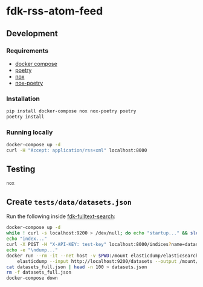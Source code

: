 # fdk-rss-atom-feed

## Development

### Requirements

- [docker compose](https://docs.docker.com/compose/)
- [poetry](https://python-poetry.org/)
- [nox](https://nox.thea.codes/en/stable/)
- [nox-poetry](https://pypi.org/project/nox-poetry/)

### Installation

```bash
pip install docker-compose nox nox-poetry poetry
poetry install
```

### Running locally

```bash
docker-compose up -d
curl -H "Accept: application/rss+xml" localhost:8000
```

## Testing

```bash
nox
```

## Create `tests/data/datasets.json`

Run the following inside
[fdk-fulltext-search](https://github.com/Informasjonsforvaltning/fdk-fulltext-search):

```bash
docker-compose up -d
while ! curl -s localhost:9200 > /dev/null; do echo "startup..." && sleep 3; done
echo "index..."
curl -X POST -H "X-API-KEY: test-key" localhost:8000/indices?name=datasets
echo -e "\ndump..."
docker run --rm -it --net host -v $PWD:/mount elasticdump/elasticsearch-dump \
    elasticdump --input http://localhost:9200/datasets --output /mount/datasets_full.json
cat datasets_full.json | head -n 100 > datasets.json
rm -f datasets_full.json
docker-compose down
```
